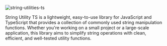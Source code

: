 
![string-utilities-ts](https://github.com/user-attachments/assets/a3601eb8-c10a-442b-8cc3-b04a923919f8)

String Utility TS is a lightweight, easy-to-use library for JavaScript and TypeScript that provides a collection of commonly used string manipulation functions. Whether you're working on a small project or a large-scale application, this library aims to simplify string operations with clean, efficient, and well-tested utility functions.

```js

```